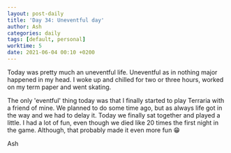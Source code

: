 ```yaml
---
layout: post-daily
title: 'Day 34: Uneventful day'
author: Ash
categories: daily
tags: [default, personal]
worktime: 5
date: 2021-06-04 00:10 +0200
---
```

Today was pretty much an uneventful life. Uneventful as in nothing major happened in my head. I woke up and chilled for two or three hours, worked on my term paper and went skating.

The only 'eventful' thing today was that I finally started to play Terraria with a friend of mine. We planned to do some time ago, but as always life got in the way and we had to delay it. Today we finally sat together and played a little. I had a lot of fun, even though we died like 20 times the first night in the game. Although, that probably made it even more fun 😁

Ash

